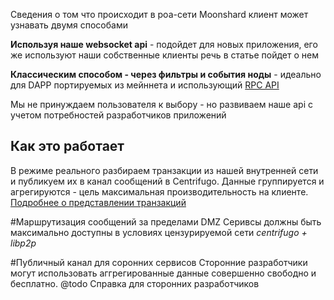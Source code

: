 Сведения о том что происходит в poa-сети Moonshard клиент может узнавать двумя способами

**Используя наше websocket api** - подойдет для новых приложения, его же используют наши собственные клиенты речь в статье пойдет о нем

**Классическим способом - через фильтры и события ноды** - идеально для DAPP портируемых из мейннета и использующий [RPC API](https://wiki.parity.io/JSONRPC) 

Мы не принуждаем пользователя к выбору - но развиваем наше api с учетом потребностей разработчиков приложений



## Как это работает
В режиме реального разбираем транзакции из нашей внутренней сети  и публикуем их в канал сообщений в Centrifugo. 
Данные группируется и агрегируются - цель максимальная производительность на клиенте. 
[Подробнее о представлении транзакций](/summarized_tx_explained.MD)


#Маршрутизация сообщений за пределами DMZ
Серивсы должны быть максимально доступны в условиях цензурируемой сети
*centrifugo + libp2p*



#Публичный канал для соронних сервисов
Сторонние разработчики могут использовать аггрегированные данные совершенно свободно и бесплатно.
@todo Справка для сторонних разработчиков
